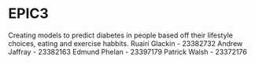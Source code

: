 # EPIC3
Creating models to predict diabetes in people based off their lifestyle choices, eating and exercise habbits.
Ruairí Glackin - 23382732
Andrew Jaffray - 23382163
Edmund Phelan - 23397179 
Patrick Walsh - 23372176
